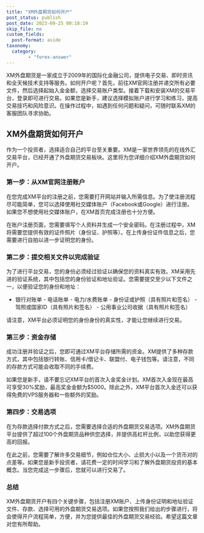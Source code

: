 ```yaml
---
title: "XM外盘期货如何开户"
post_status: publish
post_date: 2023-09-25 00:18:19
skip_file: no
custom_fields: 
  post-format: aside
taxonomy:
  category:
        - "forex-answer"
---
```


XM外盘期货是一家成立于2009年的国际化金融公司，提供电子交易、即时资讯和全天候技术支持等服务。如何开户呢？首先，前往XM官网注册并递交所有必要文件，然后选择起始入金金额，选择交易账户类型。接着下载和安装XM的交易平台，登录即可进行交易。如果您是新手，建议选择模拟账户进行学习和练习，提高交易技巧和风险意识。在操作过程中，如遇到任何问题和疑问，可随时联系XM的客服团队寻求协助。

## XM外盘期货如何开户

作为一个投资者，选择适合自己的平台至关重要。XM是一家世界领先的在线外汇交易平台，已经开通了外盘期货交易板块。这里将为您详细介绍XM外盘期货如何开户。

### 第一步：从XM官网注册账户

在您完成XM平台的注册之前，您需要打开网站并输入所需信息。为了使注册流程尽可能简单，您可以选择使用社交媒体账户（Facebook或Google）进行注册。如果您不想使用社交媒体账户，在XM首页完成注册也十分方便。

在账户注册页面，您需要填写个人资料并生成一个安全密码。在注册过程中，XM将需要您提供有效的证件照片（身份证、护照等）。在上传身份证件信息之后，您需要进行自拍以进一步证明您的身份。

### 第二步：提交相关文件以完成验证

为了进行平台交易，您的身份必须经过验证以确保您的资料真实有效。XM采用先进的验证系统，其中包括您的身份验证和地址验证。您需要提交至少以下文件之一，以便验证您的身份和地址：

- 银行对账单 - 电话账单 - 电力/水费账单 - 身份证或护照（具有照片和签名） - 驾照或国家ID（具有照片和签名） - 公用事业公司收据（具有照片和签名）

请注意，XM平台必须证明您的身份身份的真实性，才能让您继续进行交易。

### 第三步：资金存储

成功注册并验证之后，您即可通过XM平台存储所需的资金。XM提供了多种存款方式，其中包括银行转账、信用卡/借记卡、联盟付、电子钱包等。请注意，不同的存款方式可能会收取不同的手续费。

如果您是新手，请不要忘记XM平台的首次入金奖金计划。XM首次入金现在最高可享受30%奖励，最高奖金金额为$5000。除此之外，XM平台首次入金还可以获得免费的VPS服务器和一些额外的奖励。

### 第四步：交易选项

在为存款选择付款方式之后，您需要选择合适的外盘期货交易选项。XM外盘期货平台提供了超过100个外盘期货品种供您选择，并提供高杠杆比例，以助您获得更高的回报。

在此之前，您需要了解许多交易细节，例如仓位大小、止损大小以及一个货币对的点差等。如果您是新手投资者，请花费一定的时间学习和了解外盘期货投资的基本概念。当您完成这一步骤后，您就可以进行交易了。

### 总结

XM外盘期货开户有四个关键步骤，包括注册XM账户、上传身份证明和地址验证文件、存款、选择可用的外盘期货交易选项。如果您按照我们给出的步骤进行，将会使得开户流程简单，方便，并为您提供最佳的外盘期货交易经验。希望这篇文章对您有所帮助。 
